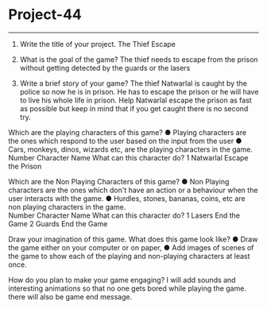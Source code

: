 # Project-44

________________________________________



1.	Write the title of your project.
              The Thief Escape

2.	What is the goal of the game? 
The thief needs to escape from the prison without getting detected by the guards or the lasers

3.	Write a brief story of your game?
The thief Natwarlal is caught by the police so now he is in prison.
He has to escape the prison or he will have to live his whole life in prison.
Help Natwarlal escape the prison as fast as possible but keep in mind that if you get caught there is no second try.

Which are the playing characters of this game? 
●	Playing characters are the ones which respond to the user based on the input from the user
●	Cars, monkeys, dinos, wizards etc, are the playing characters in the game.  
Number	Character Name	What can this character do? 
1	Natwarlal	Escape the Prison


Which are the Non Playing Characters of this game?
●	Non Playing characters are the ones which don't have an action or a behaviour when the user interacts with the game.
●	Hurdles, stones, bananas, coins, etc are non playing characters in the game.   
Number	Character Name	What can this character do? 
1	Lasers	End the Game
2	Guards	End the Game



Draw your imagination of this game. What does this game look like?
●	Draw the game either on your computer or on paper, 
●	Add images of scenes of the game to show each of the playing and non-playing characters at least once.  



How do you plan to make your game engaging? 
I will add sounds and interesting animations so that no one gets bored while playing the game. there will also be game end message.



